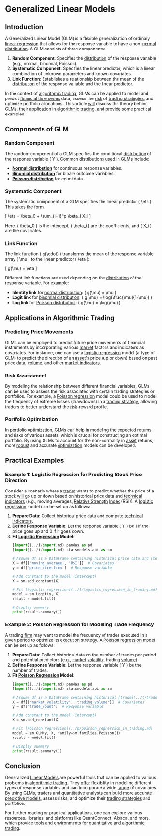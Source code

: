 # Generalized Linear Models

## Introduction

A Generalized Linear Model (GLM) is a flexible generalization of ordinary [linear regression](../l/linear_regression.md) that allows for the response variable to have a non-[normal distribution](../n/normal_distribution_in_trading.md). A GLM consists of three components:

1. **Random Component**: Specifies the [distribution](../d/distribution.md) of the response variable (e.g., normal, binomial, Poisson).
2. **Systematic Component**: Specifies the linear predictor, which is a linear combination of unknown parameters and known covariates.
3. **Link Function**: Establishes a relationship between the mean of the [distribution](../d/distribution.md) of the response variable and the linear predictor.

In the context of [algorithmic trading](../a/algorithmic_trading.md), GLMs can be applied to model and predict [financial time series](../f/financial_time_series.md) data, assess the [risk](../r/risk.md) of [trading strategies](../t/trading_strategies.md), and optimize portfolio allocations. This article [will](../w/will.md) discuss the theory behind GLMs, their application in [algorithmic trading](../a/algorithmic_trading.md), and provide some practical examples.

## Components of GLM

### Random Component

The random component of a GLM specifies the conditional [distribution](../d/distribution.md) of the response variable \( Y \). Common distributions used in GLMs include:

- **[Normal distribution](../n/normal_distribution_in_trading.md)** for continuous response variables.
- **[Binomial distribution](../b/binomial_distribution.md)** for binary outcome variables.
- **[Poisson distribution](../p/poisson_distribution_in_trading.md)** for count data.

### Systematic Component

The systematic component of a GLM specifies the linear predictor \( \eta \). This takes the form:

\[ \eta = \beta_0 + \sum_{i=1}^p \beta_i X_i \]

Here, \( \beta_0 \) is the intercept, \( \beta_i \) are the coefficients, and \( X_i \) are the covariates.

### Link Function

The link function \( g(\cdot) \) transforms the mean of the response variable array \( \mu \) to the linear predictor \( \eta \):

\[ g(\mu) = \eta \]

Different link functions are used depending on the [distribution](../d/distribution.md) of the response variable. For example:

- **Identity link** for [normal distribution](../n/normal_distribution_in_trading.md): \( g(\mu) = \mu \)
- **Logit link** for [binomial distribution](../b/binomial_distribution.md): \( g(\mu) = \log(\frac{\mu}{1-\mu}) \)
- **Log link** for [Poisson distribution](../p/poisson_distribution_in_trading.md): \( g(\mu) = \log(\mu) \)

## Applications in Algorithmic Trading

### Predicting Price Movements

GLMs can be employed to predict future price movements of financial instruments by incorporating various [market](../m/market.md) factors and indicators as covariates. For instance, one can use a [logistic regression](../l/logistic_regression_in_trading.md) model (a type of GLM) to predict the direction of an [asset](../a/asset.md)'s price (up or down) based on past price data, [volume](../v/volume.md), and other [market indicators](../m/market_indicators.md).

### Risk Assessment

By modeling the relationship between different financial variables, GLMs can be used to assess the [risk](../r/risk.md) associated with certain [trading strategies](../t/trading_strategies.md) or portfolios. For example, a [Poisson regression](../p/poisson_regression_in_trading.md) model could be used to model the frequency of extreme losses (drawdowns) in a [trading strategy](../t/trading_strategy.md), allowing traders to better understand the [risk](../r/risk.md)-reward profile.

### Portfolio Optimization

In [portfolio optimization](../p/portfolio_optimization.md), GLMs can help in modeling the expected returns and risks of various assets, which is crucial for constructing an optimal portfolio. By using GLMs to account for the non-normality in [asset](../a/asset.md) returns, more [robust](../r/robust.md) and accurate [optimization](../o/optimization.md) models can be developed.

## Practical Examples

### Example 1: Logistic Regression for Predicting Stock Price Direction

Consider a scenario where a [trader](../t/trader.md) wants to predict whether the price of a stock [will](../w/will.md) go up or down based on historical price data and [technical indicators](../t/technical_indicators.md) (e.g., moving averages, [Relative Strength](../r/relative_strength.md) [Index](../i/index_instrument.md) (RSI)). A [logistic regression](../l/logistic_regression_in_trading.md) model can be set up as follows:

1. **Prepare Data**: Collect historical price data and compute [technical indicators](../t/technical_indicators.md).
2. **Define Response Variable**: Let the response variable \( Y \) be 1 if the price goes up and 0 if it goes down.
3. **Fit [Logistic Regression](../l/logistic_regression_in_trading.md) Model**:
   ```python
   [import](../i/import.md) pandas as pd
   [import](../i/import.md) statsmodels.api as sm

   # Assume df is a DataFrame containing historical price data and [technical indicators](../t/technical_indicators.md)
   X = df[['moving_average', 'RSI']]  # Covariates
   y = df['price_direction']  # Response variable

   # Add constant to the model (intercept)
   X = sm.add_constant(X)

   # Fit [logistic regression](../l/logistic_regression_in_trading.md)
   model = sm.Logit(y, X)
   result = model.fit()

   # Display summary
   print(result.summary())
   ```

### Example 2: Poisson Regression for Modeling Trade Frequency

A trading [firm](../f/firm.md) may want to model the frequency of trades executed in a given period to optimize its [execution](../e/execution.md) strategy. A [Poisson regression](../p/poisson_regression_in_trading.md) model can be set up as follows:

1. **Prepare Data**: Collect historical data on the number of trades per period and potential predictors (e.g., [market](../m/market.md) [volatility](../v/volatility.md), trading [volume](../v/volume.md)).
2. **Define Response Variable**: Let the response variable \( Y \) be the number of trades.
3. **Fit [Poisson Regression](../p/poisson_regression_in_trading.md) Model**:
   ```python
   [import](../i/import.md) pandas as pd
   [import](../i/import.md) statsmodels.api as sm

   # Assume df is a DataFrame containing historical [trade](../t/trade.md) counts and predictors
   X = df[['market_volatility', 'trading_volume']]  # Covariates
   y = df['trade_count']  # Response variable

   # Add constant to the model (intercept)
   X = sm.add_constant(X)

   # Fit [Poisson regression](../p/poisson_regression_in_trading.md)
   model = sm.GLM(y, X, family=sm.families.Poisson())
   result = model.fit()

   # Display summary
   print(result.summary())
   ```

## Conclusion

Generalized [Linear Models](../l/linear_models_in_trading.md) are powerful tools that can be applied to various problems in [algorithmic trading](../a/algorithmic_trading.md). They [offer](../o/offer.md) flexibility in modeling different types of response variables and can incorporate a wide [range](../r/range.md) of covariates. By using GLMs, traders and quantitative analysts can build more accurate [predictive models](../p/predictive_models_in_trading.md), assess risks, and optimize their [trading strategies](../t/trading_strategies.md) and portfolios.

For further reading or practical applications, one can explore various resources, libraries, and platforms like [QuantConnect](https://www.quantconnect.com/), [Alpaca](https://alpaca.markets/), and more, which provide tools and environments for quantitative and [algorithmic trading](../a/algorithmic_trading.md).
